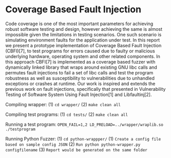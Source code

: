 # Coverage Based Fault Injection
Code coverage is one of the most important parameters         for achieving robust software testing and design, however        achieving the same is almost impossible given the        limitations in testing scenarios. One such scenario is        simulating environment faults for the application under       test. In this report we present a prototype implementation         of ​Coverage Based Fault Injection (CBFI)[7], to test        programs for errors caused due to faulty or malicious         underlying hardware, operating system and other related       components. In this approach CBFI[7] is implemented as        a coverage based fuzzer with ​dynamically linked library        that wraps around existing GNU libc calls and permutes         fault injections to fail a set of libc calls and test the            program robustness as well as susceptibility to       vulnerabilities due to unhandled exceptions or crashes at        runtime. Our work is inspired and extends the previous         work on fault injections, specifically that presented in        Vulnerability Testing of Software System Using Fault       Injection[1] and Libfaultinj[2]. 

Compiling wrapper:
(1) `cd wrapper/`
(2) `make clean all`

Compiling test programs:
(1) `cd tests/`
(2) `make clean all`

Running a test program:
`OPEN_FAIL=1,2 LD_PRELOAD=../wrapper/wraplib.so ./testprogram`

Running Python Fuzzer:
(1) `cd python-wrappper/`
(1) `Create a config file based on sample config JSON`
(2) `Run python python-wrapper.py configfilename`
(3) `Report would be generated on the same folder`
